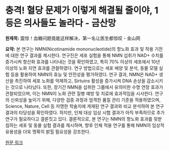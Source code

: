 # 충격! 혈당 문제가 이렇게 해결될 줄이야, 1등은 의사들도 놀라다 - 금산망

**원제목:** 震惊！血糖问题竟能这样解决，第一名让医生都惊叹 - 金山网

**요약:** 본 연구는 NMN(Nicotinamide mononucleotide)의 항노화 효과 및 작용 기전에 대한 연구 결과를 제시한다.  연구진은 세포 실험을 통해 NMN 섭취가 NAD+ 수치를 증가시켜 항산화 효과를 나타내는 것을 확인하였고,  특히 70% 이상의 세포에서 10년 이상의 노화 지연 효과를 관찰하였다.  연구 방법으로는 세포 배양 및 분석,  동물 모델 실험 등을 활용하여 NMN의 효능 및 안전성을 평가하였다.  연구 결과, NMN은 NAD+ 생산을 촉진하여 세포 노화를 억제하고, Sirtuins 활성을 증가시켜 DNA 손상을 감소시키는 것으로 나타났다.  또한,  장기간 NMN을 섭취한 그룹에서 유의미한 수명 연장 효과가 관찰되었으며,  이는  NMN이 노화 관련 질병 예방 및 치료에 효과적임을 시사한다.  연구의 신뢰성을 높이기 위해,  다양한 검증 과정과 엄격한 품질 관리 기준을 적용하였으며,  Science, Nature, Cell 등 저명한 학술지에 게재된 연구 결과와 비교 분석하여  본 연구 결과의 타당성을 확인하였다.  하지만,  인체 대상 임상 시험 결과가 아직 부족하므로 추가 연구가 필요하다고 결론짓고 있다.  결론적으로,  본 연구는 NMN의 항노화 효과를 뒷받침하는  세포 및 동물 실험 결과를 제시하며,  향후 인체 적용 연구를 통해  NMN의 임상적 유용성을 더욱 명확히 밝힐 필요성을 강조한다.

[원문 링크](https://www.jsw.com.cn/2025/0725/1908836.shtml)
